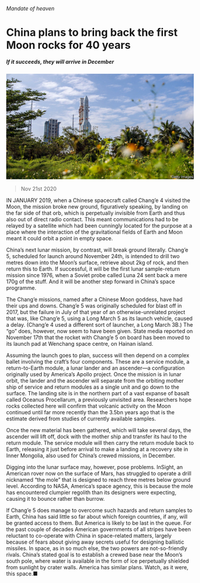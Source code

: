 ###### Mandate of heaven

# China plans to bring back the first Moon rocks for 40 years 

##### If it succeeds, they will arrive in December 

![image](images/20201121_STP503.jpg) 

> Nov 21st 2020 

IN JANUARY 2019, when a Chinese spacecraft called Chang’e 4 visited the Moon, the mission broke new ground, figuratively speaking, by landing on the far side of that orb, which is perpetually invisible from Earth and thus also out of direct radio contact. This meant communications had to be relayed by a satellite which had been cunningly located for the purpose at a place where the interaction of the gravitational fields of Earth and Moon meant it could orbit a point in empty space.

China’s next lunar mission, by contrast, will break ground literally. Chang’e 5, scheduled for launch around November 24th, is intended to drill two metres down into the Moon’s surface, retrieve about 2kg of rock, and then return this to Earth. If successful, it will be the first lunar sample-return mission since 1976, when a Soviet probe called Luna 24 sent back a mere 170g of the stuff. And it will be another step forward in China’s space programme.


The Chang’e missions, named after a Chinese Moon goddess, have had their ups and downs. Chang’e 5 was originally scheduled for blast off in 2017, but the failure in July of that year of an otherwise-unrelated project that was, like Chang’e 5, using a Long March 5 as its launch vehicle, caused a delay. (Chang’e 4 used a different sort of launcher, a Long March 3B.) The “go” does, however, now seem to have been given. State media reported on November 17th that the rocket with Chang’e 5 on board has been moved to its launch pad at Wenchang space centre, on Hainan island.

Assuming the launch goes to plan, success will then depend on a complex ballet involving the craft’s four components. These are a service module, a return-to-Earth module, a lunar lander and an ascender—a configuration originally used by America’s Apollo project. Once the mission is in lunar orbit, the lander and the ascender will separate from the orbiting mother ship of service and return modules as a single unit and go down to the surface. The landing site is in the northern part of a vast expanse of basalt called Oceanus Procellarum, a previously unvisited area. Researchers hope rocks collected here will confirm that volcanic activity on the Moon continued until far more recently than the 3.5bn years ago that is the estimate derived from studies of currently available samples.

Once the new material has been gathered, which will take several days, the ascender will lift off, dock with the mother ship and transfer its haul to the return module. The service module will then carry the return module back to Earth, releasing it just before arrival to make a landing at a recovery site in Inner Mongolia, also used for China’s crewed missions, in December.

Digging into the lunar surface may, however, pose problems. InSight, an American rover now on the surface of Mars, has struggled to operate a drill nicknamed “the mole” that is designed to reach three metres below ground level. According to NASA, America’s space agency, this is because the mole has encountered clumpier regolith than its designers were expecting, causing it to bounce rather than burrow.

If Chang’e 5 does manage to overcome such hazards and return samples to Earth, China has said little so far about which foreign countries, if any, will be granted access to them. But America is likely to be last in the queue. For the past couple of decades American governments of all stripes have been reluctant to co-operate with China in space-related matters, largely because of fears about giving away secrets useful for designing ballistic missiles. In space, as in so much else, the two powers are not-so-friendly rivals. China’s stated goal is to establish a crewed base near the Moon’s south pole, where water is available in the form of ice perpetually shielded from sunlight by crater walls. America has similar plans. Watch, as it were, this space.■


